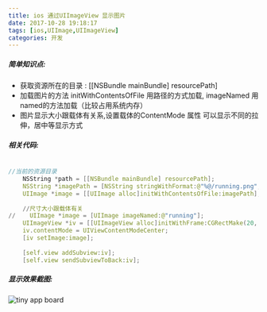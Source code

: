 ```yaml
---
title: ios 通过UIImageView 显示图片
date: 2017-10-28 19:18:17
tags: [ios,UIImage,UIImageView]
categories: 开发
---
```

##### 简单知识点:

* 获取资源所在的目录 : [[NSBundle mainBundle] resourcePath]
* 加载图片的方法 initWithContentsOfFile 用路径的方式加载, imageNamed 用named的方法加载（比较占用系统内存）
* 图片显示大小跟载体有关系,设置载体的ContentMode 属性 可以显示不同的拉伸，居中等显示方式


##### 相关代码: 
```c

//当前的资源目录
    NSString *path = [[NSBundle mainBundle] resourcePath];
    NSString *imagePath = [NSString stringWithFormat:@"%@/running.png",path];
    UIImage *image = [[UIImage alloc]initWithContentsOfFile:imagePath];
    
    //尺寸大小跟载体有关
//    UIImage *image = [UIImage imageNamed:@"running"];
    UIImageView *iv = [[UIImageView alloc]initWithFrame:CGRectMake(20, 300, 300, 300)];
    iv.contentMode = UIViewContentModeCenter;
    [iv setImage:image];
    
    [self.view addSubview:iv];
    [self.view sendSubviewToBack:iv];

```

##### 显示效果截图:

![tiny app board](/images/ios_sample_world.png )

